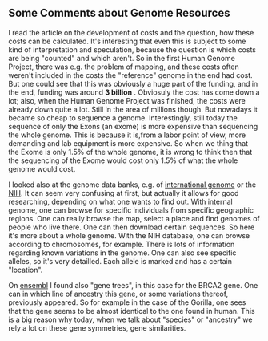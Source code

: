 ## Some Comments about Genome Resources

I read the article on the development of costs and the question, how these costs can be calculated. It's interesting that even this is subject to some kind of interpretation and speculation, because the question is which costs are being "counted" and which aren't. So in the first Human Genome Project, there was e.g. the problem of mapping, and these costs often weren't included in the costs the "reference" genome in the end had cost. But one could see that this was obviously a huge part of the funding, and in the end, funding was around **3 billion** . Obviosuly the cost has come down a lot; also, when the Human Genome Project was finished, the costs were already down quite a lot. Still in the area of millions though. But nowadays it became so cheap to sequence a genome. Interestingly, still today the sequence of only the Exons (an exome) is more expensive than sequencing the whole genome. This is because it is,from a labor point of view, more demanding and lab equipment is more expensive. So when we thing that the Exome is only 1.5% of the whole genome, it is wrong to think then that the sequencing of the Exome would cost only 1.5% of what the whole genome would cost.

I looked also at the genome data banks, e.g. of [international genome](https://www.internationalgenome.org/) or the [NIH](https://www.ncbi.nlm.nih.gov/genome/gdv/browser/genome/?id=GCF_000001405.39). It can seem very confusing at first, but actually it allows for good researching, depending on what one wants to find out. With internal genome, one can browse for specific individuals from specific geographic regions. One can really browse the map, select a place and find genomes of people who live there. One can then download certain sequences. So here it's more about a whole genome. With the NIH database, one can browse according to chromosomes, for example. There is lots of information regarding known variations in the genome. One can also see specific alleles, so it's very detailled. Each allele is marked and has a certain "location". 

On [ensembl](https://www.ensembl.org/Homo_sapiens/Gene/Compara_Tree?g=ENSG00000139618;r=13:32315086-32400268) I found also "gene trees", in this case for the BRCA2 gene. One can in which line of ancestry this gene, or some variations thereof, previously appeared. So for example in the case of the Gorilla, one sees that the gene seems to be almost identical to the one found in human. This is a big reason why today, when we talk about "species" or "ancestry" we rely a lot on these gene symmetries, gene similarities. 

